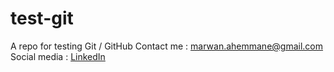 # test-git
A repo for testing Git / GitHub
Contact me : marwan.ahemmane@gmail.com
Social media : <a href="https://www.linkedin.com/in/marwan-ahemmane-a0a8bb210?utm_source=share&utm_campaign=share_via&utm_content=profile&utm_medium=android_ap">LinkedIn</a>

